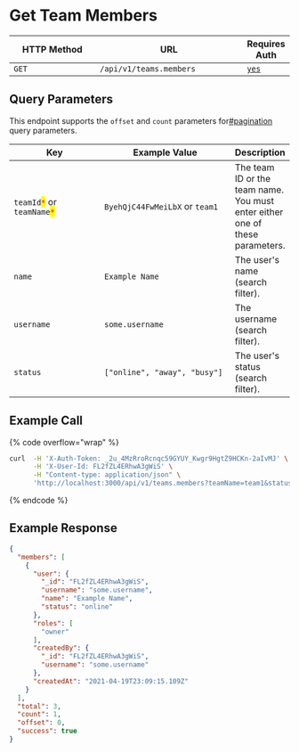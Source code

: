 # Get Team Members

<table><thead><tr><th width="163">HTTP Method</th><th width="272">URL</th><th>Requires Auth</th></tr></thead><tbody><tr><td><code>GET</code></td><td><code>/api/v1/teams.members</code></td><td><a href="../../authentication-endpoints/"><code>yes</code></a></td></tr></tbody></table>

## Query Parameters

This endpoint supports the `offset` and `count` parameters for[#pagination](../../../#pagination "mention") query parameters.

<table><thead><tr><th width="186.33333333333331">Key</th><th width="262">Example Value</th><th>Description</th></tr></thead><tbody><tr><td><code>teamId</code><mark style="color:red;"><code>*</code></mark> or <code>teamName</code><mark style="color:red;"><code>*</code></mark></td><td><code>ByehQjC44FwMeiLbX</code> or <code>team1</code></td><td>The team ID or the team name. You must enter either one of these parameters.</td></tr><tr><td><code>name</code></td><td><code>Example Name</code></td><td>The user's name (search filter).</td></tr><tr><td><code>username</code></td><td><code>some.username</code></td><td>The username (search filter).</td></tr><tr><td><code>status</code></td><td><code>["online", "away", "busy"]</code></td><td>The user's status (search filter).</td></tr></tbody></table>

## Example Call

{% code overflow="wrap" %}
```bash
curl  -H 'X-Auth-Token: _2u_4MzRroRcnqc59GYUY_Kwgr9HgtZ9HCKn-2aIvMJ' \
      -H 'X-User-Id: FL2fZL4ERhwA3gWiS' \
      -H "Content-type: application/json" \
      'http://localhost:3000/api/v1/teams.members?teamName=team1&status[]=online&status=away&status=busy'
```
{% endcode %}

## Example Response

```json
{
  "members": [
    {
      "user": {
        "_id": "FL2fZL4ERhwA3gWiS",
        "username": "some.username",
        "name": "Example Name",
        "status": "online"
      },
      "roles": [
        "owner"
      ],
      "createdBy": {
        "_id": "FL2fZL4ERhwA3gWiS",
        "username": "some.username"
      },
      "createdAt": "2021-04-19T23:09:15.109Z"
    }
  ],
  "total": 3,
  "count": 1,
  "offset": 0,
  "success": true
}
```
